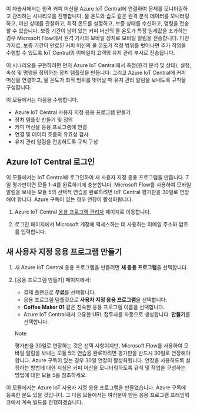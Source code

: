 이 자습서에서는 원격 커피 머신을 Azure IoT Central에 연결하여 문제를 모니터링하고 관리하는 시나리오를 진행합니다. 물 온도와 습도 같은 원격 분석 데이터를 모니터링하고, 머신 상태를 관찰하고, 최적 온도를 설정하고, 보증 상태를 수신하고, 명령을 전송할 수 있습니다. 보증 기간이 남아 있는 커피 머신의 물 온도가 특정 임계값을 초과하는 경우 Microsoft Flow에서 원격 기사의 모바일 장치로 모바일 알림을 전송합니다. 마찬가지로, 보증 기간이 만료된 커피 머신의 물 온도가 적정 범위를 벗어나면 추가 작업을 수행할 수 있도록 IoT Central의 이메일이 고객의 유지 관리 부서로 전송됩니다.

이 시나리오를 구현하려면 먼저 Azure IoT Central에서 측정(원격 분석 및 상태), 설정, 속성 및 명령을 정의하는 장치 템플릿을 만듭니다. 그리고 Azure IoT Central에 커피 머신을 연결하고, 물 온도가 최적 범위를 벗어날 때 유지 관리 알림을 보내도록 규칙을 구성합니다.

이 모듈에서는 다음을 수행합니다.
- Azure IoT Central 사용자 지정 응용 프로그램 만들기 
- 장치 템플릿 만들기 및 정의
- 커피 머신을 응용 프로그램에 연결
- 연결 및 데이터 흐름의 유효성 검사
- 유지 관리 알림을 전송하도록 규칙 구성
 
## <a name="sign-in-to-azure-iot-central"></a>Azure IoT Central 로그인
이 모듈에서는 IoT Central에 로그인하여 새 사용자 지정 응용 프로그램을 만듭니다. 7일 평가판이면 모듈 1–4를 완료하기에 충분합니다. Microsoft Flow를 사용하여 모바일 알림을 보내는 모듈 5의 선택적 연습을 완료하려면 IoT Central 평가판을 30일로 연장해야 합니다. Azure 구독이 있는 경우 연장이 활성화됩니다.  

1. Azure IoT Central [응용 프로그램 관리자](https://aka.ms/iotcentral) 페이지로 이동합니다. 

1. 로그인 페이지에서 Microsoft 계정에 액세스하는 데 사용하는 이메일 주소와 암호를 입력합니다.

## <a name="create-a-new-custom-application"></a>새 사용자 지정 응용 프로그램 만들기

1. 새 Azure IoT Central 응용 프로그램을 만들려면 **새 응용 프로그램**을 선택합니다. 

1. [응용 프로그램 만들기] 페이지에서: 
    * 결제 플랜으로 **무료**를 선택합니다.
    * 응용 프로그램 템플릿으로 **사용자 지정 응용 프로그램**을 선택합니다.
    * **Coffee Maker 01** 같은 친숙한 응용 프로그램 이름을 선택합니다.
    * Azure IoT Central에서 고유한 URL 접두사를 자동으로 생성합니다. **만들기**를 선택합니다.
    
   > [!NOTE]
   > 평가판을 30일로 연장하는 것은 선택 사항이지만, Microsoft Flow를 사용하여 모바일 알림을 보내는 모듈 5의 연습을 완료하려면 평가판을 반드시 30일로 연장해야 합니다. Azure 구독이 있는 경우 30일 연장이 활성화됩니다. 연장을 사용하도록 설정하는 방법에 대한 지침은 커피 머신을 모니터링하도록 규칙 및 작업을 구성하는 방법에 대한 모듈 5를 참조하세요.

이 모듈에서는 Azure IoT 사용자 지정 응용 프로그램을 만들었습니다. Azure 구독에 등록한 분도 있을 것입니다. 그 다음 모듈에서는 여러분이 만든 응용 프로그램 프레임워크에서 계속 빌드를 진행하겠습니다. 